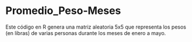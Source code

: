 # Promedio_Peso-Meses
Este código en R genera una matriz aleatoria 5x5 que representa los pesos (en libras) de varias personas durante los meses de enero a mayo.
